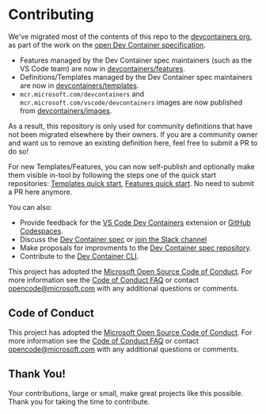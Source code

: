 # Contributing

We've migrated most of the contents of this repo to the
[devcontainers org](https://github.com/devcontainers), as part of the work on
the [open Dev Container specification](https://containers.dev).

-   Features managed by the Dev Container spec maintainers (such as the VS Code
    team) are now in
    [devcontainers/features](https://github.com/devcontainers/features).
-   Definitions/Templates managed by the Dev Container spec maintainers are now
    in [devcontainers/templates](https://github.com/devcontainers/templates).
-   `mcr.microsoft.com/devcontainers` and
    `mcr.microsoft.com/vscode/devcontainers` images are now published from
    [devcontainers/images](https://github.com/devcontainers/images).

As a result, this repository is only used for community definitions that have
not been migrated elsewhere by their owners. If you are a community owner and
want us to remove an existing definition here, feel free to submit a PR to do
so!

For new Templates/Features, you can now self-publish and optionally make them
visible in-tool by following the steps one of the quick start repositories:
[Templates quick start](https://github.com/devcontainers/template-starter),
[Features quick start](https://github.com/devcontainers/feature-starter). No
need to submit a PR here anymore.

You can also:

-   Provide feedback for the
    [VS Code Dev Containers](https://github.com/Microsoft/vscode-remote-release/blob/main/CONTRIBUTING.md)
    extension or
    [GitHub Codespaces](https://github.com/github/feedback/discussions/categories/codespaces).
-   Discuss the
    [Dev Container spec](https://github.com/orgs/devcontainers/discussions) or
    [join the Slack channel](https://github.com/orgs/devcontainers/discussions/3)
-   Make proposals for improvments to the
    [Dev Container spec repository](https://github.com/devcontainers/spec).
-   Contribute to the [Dev Container CLI](https://github.com/devcontainers/cli).

This project has adopted the
[Microsoft Open Source Code of Conduct](https://opensource.microsoft.com/codeofconduct/).
For more information see the
[Code of Conduct FAQ](https://opensource.microsoft.com/codeofconduct/faq/) or
contact [opencode@microsoft.com](mailto:opencode@microsoft.com) with any
additional questions or comments.

## Code of Conduct

This project has adopted the
[Microsoft Open Source Code of Conduct](https://opensource.microsoft.com/codeofconduct/).
For more information see the
[Code of Conduct FAQ](https://opensource.microsoft.com/codeofconduct/faq/) or
contact [opencode@microsoft.com](mailto:opencode@microsoft.com) with any
additional questions or comments.

## Thank You!

Your contributions, large or small, make great projects like this possible.
Thank you for taking the time to contribute.
